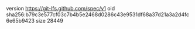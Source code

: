 version https://git-lfs.github.com/spec/v1
oid sha256:b79c3e577cf03c7b4b5e2468d0286c43e9531df68a37d21a3a2d4fc6e65b9423
size 28449
